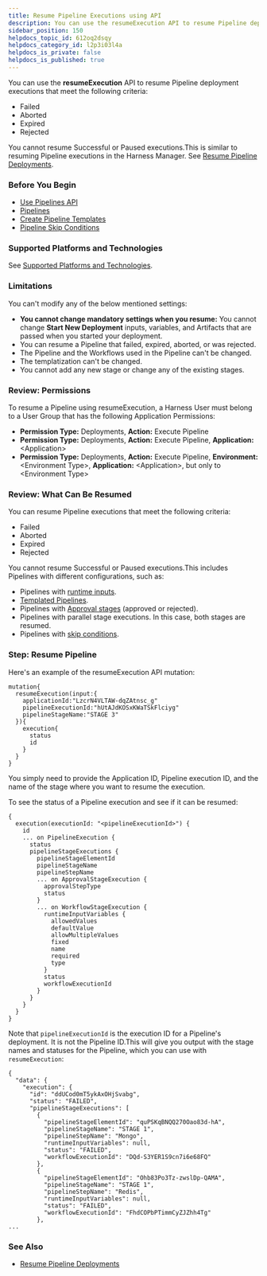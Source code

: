 ```yaml
---
title: Resume Pipeline Executions using API
description: You can use the resumeExecution API to resume Pipeline deployment executions that meet the following criteria --  Failed. Aborted. Expired. Rejected. You cannot resume Successful or Paused executions. T…
sidebar_position: 150
helpdocs_topic_id: 612oq2dsqy
helpdocs_category_id: l2p3i03l4a
helpdocs_is_private: false
helpdocs_is_published: true
---
```


You can use the **resumeExecution** API to resume Pipeline deployment executions that meet the following criteria:

* Failed
* Aborted
* Expired
* Rejected

You cannot resume Successful or Paused executions.This is similar to resuming Pipeline executions in the Harness Manager. See [Resume Pipeline Deployments](../../../continuous-delivery/concepts-cd/deployments-overview/resume-a-pipeline-deployment.md).


### Before You Begin

* [Use Pipelines API](use-pipelines-api.md)
* [Pipelines](../../../continuous-delivery/model-cd-pipeline/pipelines/pipeline-configuration.md)
* [Create Pipeline Templates](../../../continuous-delivery/model-cd-pipeline/pipelines/templatize-pipelines.md)
* [Pipeline Skip Conditions](../../../continuous-delivery/model-cd-pipeline/pipelines/skip-conditions.md)

### Supported Platforms and Technologies

See [Supported Platforms and Technologies](../../../starthere-firstgen/supported-platforms.md).

### Limitations

You can't modify any of the below mentioned settings:

* **You cannot change mandatory settings when you resume:** You cannot change **Start New Deployment** inputs, variables, and Artifacts that are passed when you started your deployment.
* You can resume a Pipeline that failed, expired, aborted, or was rejected.
* The Pipeline and the Workflows used in the Pipeline can't be changed.
* The templatization can't be changed.
* You cannot add any new stage or change any of the existing stages.

### Review: Permissions

To resume a Pipeline using resumeExecution, a Harness User must belong to a User Group that has the following Application Permissions:

* **Permission Type:** Deployments, **Action:** Execute Pipeline
* **Permission Type:** Deployments, **Action:** Execute Pipeline, **Application:**  &lt;Application&gt;
* **Permission Type:** Deployments, **Action:** Execute Pipeline, **Environment:**&lt;Environment Type&gt;, **Application:** &lt;Application&gt;, but only to &lt;Environment Type&gt;

### Review: What Can Be Resumed

You can resume Pipeline executions that meet the following criteria:

* Failed
* Aborted
* Expired
* Rejected

You cannot resume Successful or Paused executions.This includes Pipelines with different configurations, such as:

* Pipelines with [runtime inputs](../../../continuous-delivery/model-cd-pipeline/pipelines/pipeline-configuration.md).
* [Templated Pipelines](../../../continuous-delivery/model-cd-pipeline/pipelines/templatize-pipelines.md).
* Pipelines with [Approval stages](https://docs.harness.io/category/add-approvals) (approved or rejected).
* Pipelines with parallel stage executions. In this case, both stages are resumed.
* Pipelines with [skip conditions](../../../continuous-delivery/model-cd-pipeline/pipelines/skip-conditions.md).

### Step: Resume Pipeline

Here's an example of the resumeExecution API mutation:


```
mutation{  
  resumeExecution(input:{  
    applicationId:"LzcrN4VLTAW-dqZAtnsc_g"  
    pipelineExecutionId:"hUtAJdKOSxKWaTSkFlciyg"  
    pipelineStageName:"STAGE 3"  
  }){  
    execution{  
      status  
      id  
    }  
  }  
}
```
You simply need to provide the Application ID, Pipeline execution ID, and the name of the stage where you want to resume the execution.

To see the status of a Pipeline execution and see if it can be resumed:


```
{  
  execution(executionId: "<pipelineExecutionId>") {  
    id  
    ... on PipelineExecution {  
      status  
      pipelineStageExecutions {  
        pipelineStageElementId  
        pipelineStageName  
        pipelineStepName  
        ... on ApprovalStageExecution {  
          approvalStepType  
          status  
        }  
        ... on WorkflowStageExecution {  
          runtimeInputVariables {  
            allowedValues  
            defaultValue  
            allowMultipleValues  
            fixed  
            name  
            required  
            type  
          }  
          status  
          workflowExecutionId  
        }  
      }  
    }  
  }  
}
```
Note that `pipelineExecutionId` is the execution ID for a Pipeline's deployment. It is not the Pipeline ID.This will give you output with the stage names and statuses for the Pipeline, which you can use with `resumeExecution`:


```
{  
  "data": {  
    "execution": {  
      "id": "ddUCod0mT5ykAxOHjSvabg",  
      "status": "FAILED",  
      "pipelineStageExecutions": [  
        {  
          "pipelineStageElementId": "quPSKqBNQQ270Oao83d-hA",  
          "pipelineStageName": "STAGE 1",  
          "pipelineStepName": "Mongo",  
          "runtimeInputVariables": null,  
          "status": "FAILED",  
          "workflowExecutionId": "DQd-S3YER1S9cn7i6e68FQ"  
        },  
        {  
          "pipelineStageElementId": "Ohb83Po3Tz-zwslDp-QAMA",  
          "pipelineStageName": "STAGE 1",  
          "pipelineStepName": "Redis",  
          "runtimeInputVariables": null,  
          "status": "FAILED",  
          "workflowExecutionId": "FhdCOPbPTimmCyZJZhh4Tg"  
        },  
...
```
### See Also

* [Resume Pipeline Deployments](../../../continuous-delivery/concepts-cd/deployments-overview/resume-a-pipeline-deployment.md)

